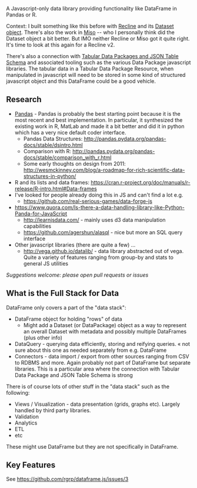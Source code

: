 A Javascript-only data library providing functionality like DataFrame in Pandas or R.

Context: I built something like this before with [Recline][] and its [Dataset object][recline-dataset]. There's also the work in [Miso][] -- who I personally think did the Dataset object a bit better. But IMO neither Recline or Miso got it quite right. It's time to look at this again for a Recline v2.

There's also a connection with [Tabular Data Packages and JSON Table Schema][tdp] and associated tooling such as the various Data Package javascript libraries. The tabular data in a Tabular Data Package Resource, when manipulated in javascript will need to be stored in some kind of structured javascript object and this DataFrame could be a good vehicle.

[Recline]: http://okfnlabs.org/recline/
[recline-dataset]: http://okfnlabs.org/recline/docs/models.html
[Miso]: http://misoproject.com/dataset/
[tdp]: http://data.okfn.org/standards

## Research

* [Pandas][] - Pandas is probably the best starting point because it is the most recent and best implementation. In particular, it synthesized the existing work in R, MatLab and made it a bit better and did it in python which has a very nice default coder interface.
  * Pandas Data Structures: http://pandas.pydata.org/pandas-docs/stable/dsintro.html
  * Comparison with R: http://pandas.pydata.org/pandas-docs/stable/comparison_with_r.html
  * Some early thoughts on design from 2011: http://wesmckinney.com/blog/a-roadmap-for-rich-scientific-data-structures-in-python/
* R and its lists and data frames: https://cran.r-project.org/doc/manuals/r-release/R-intro.html#Data-frames
* I've looked for people already doing this in JS and can't find a lot e.g.
  * https://github.com/real-serious-games/data-forge-js
* https://www.quora.com/Is-there-a-data-handling-library-like-Python-Panda-for-JavaScript
  * http://learnjsdata.com/ - mainly uses d3 data manipulation capabilities
  * https://github.com/agershun/alasql - nice but more an SQL query interface
* Other javascript libraries (there are quite a few) ...
  * http://vega.github.io/datalib/ - data library abstracted out of vega. Quite a variety of features ranging from group-by and stats to general JS utilities

*Suggestions welcome: please open pull requests or issues*

[Pandas]: http://pandas.pydata.org/

## What is the Full Stack for Data 

DataFrame only covers a part of the "data stack":

* DataFrame object for holding "rows" of data
  * Might add a Dataset (or DataPackage) object as a way to represent an overall Dataset with metadata and possibly multiple DataFrames (plus other info)
* DataQuery - querying data efficiently, storing and reifying queries.  &laquo; not sure about this one as needed separately from e.g. DataFrame
* Connectors - data import / export from other sources ranging from CSV to RDBMS and more. Again probably not part of DataFrame but separate libraries. This is a particular area where the connection with Tabular Data Package and JSON Table Schema is strong

There is of course lots of other stuff in the "data stack" such as the following:

* Views / Visualization - data presentation (grids, graphs etc). Largely handled by third party libraries.
* Validation
* Analytics
* ETL
* etc

These might use DataFrame but they are not specifically in DataFrame.

## Key Features

See https://github.com/rgrp/dataframe.js/issues/3

